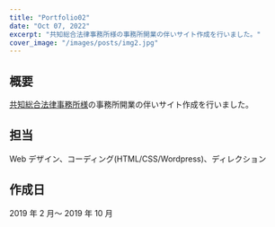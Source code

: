 ```yaml
---
title: "Portfolio02"
date: "Oct 07, 2022"
excerpt: "共知総合法律事務所様の事務所開業の伴いサイト作成を行いました。"
cover_image: "/images/posts/img2.jpg"
---
```


## 概要

[共知総合法律事務所様](http://kyochi-law.com/)の事務所開業の伴いサイト作成を行いました。

## 担当

Web デザイン、コーディング(HTML/CSS/Wordpress)、ディレクション

## 作成日

2019 年 2 月～ 2019 年 10 月
